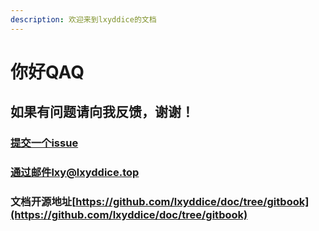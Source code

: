 ```yaml
---
description: 欢迎来到lxyddice的文档
---
```


# 你好QAQ

## 如果有问题请向我反馈，谢谢！

### [提交一个issue](https://github.com/lxyddice/doc/issues)

### 通过邮件lxy@lxyddice.top

### 文档开源地址[https://github.com/lxyddice/doc/tree/gitbook](https://github.com/lxyddice/doc/tree/gitbook)
